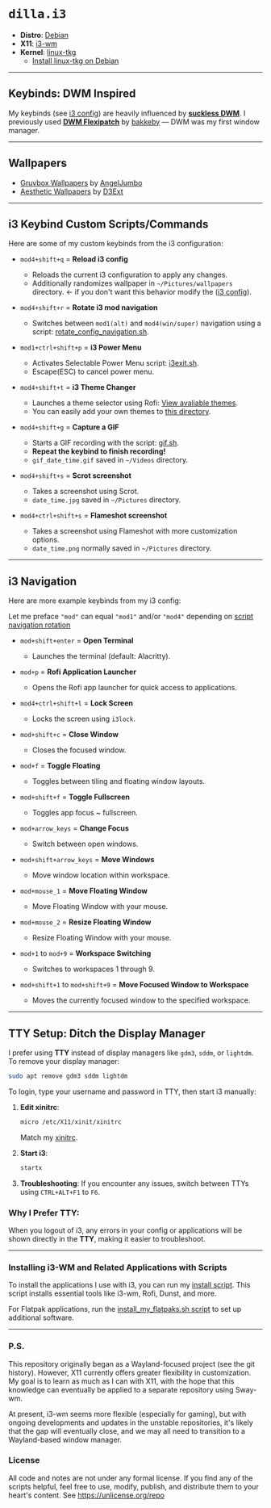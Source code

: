 # `dilla.i3`
- **Distro**: [Debian](https://www.debian.org)  
- **X11**: [i3-wm](https://github.com/i3/i3)  
- **Kernel**: [linux-tkg](https://github.com/Frogging-Family/linux-tkg)  
  - [Install linux-tkg on Debian](https://github.com/Frogging-Family/linux-tkg?tab=readme-ov-file#deb-debian-ubuntu-and-derivatives-and-rpm-fedora-suse-and-derivatives-based-distributions)

---

## Keybinds: **DWM** Inspired
My keybinds (see [i3 config](https://github.com/dillacorn/i3-dots/blob/main/config/i3/config)) are heavily influenced by [**suckless DWM**](https://dwm.suckless.org/). I previously used [**DWM Flexipatch**](https://github.com/bakkeby/dwm-flexipatch) by [bakkeby](https://github.com/bakkeby) — DWM was my first window manager.

---

## Wallpapers
- [Gruvbox Wallpapers](https://github.com/AngelJumbo/gruvbox-wallpapers) by [AngelJumbo](https://github.com/AngelJumbo)
- [Aesthetic Wallpapers](https://github.com/D3Ext/aesthetic-wallpapers) by [D3Ext](https://github.com/D3Ext)

---

## i3 Keybind Custom Scripts/Commands

Here are some of my custom keybinds from the i3 configuration:

- `mod4+shift+q` = **Reload i3 config**  
  - Reloads the current i3 configuration to apply any changes.
  - Additionally randomizes wallpaper in `~/Pictures/wallpapers` directory. <- if you don't want this behavior modify the ([i3 config](https://github.com/dillacorn/i3-dots/blob/main/config/i3/config)).
  
- `mod4+shift+r` = **Rotate i3 mod navigation**  
  - Switches between `mod1(alt)` and `mod4(win/super)` navigation using a script: [rotate_config_navigation.sh](https://github.com/dillacorn/i3-dots/blob/main/config/i3/scripts/rotate_config_navigation.sh).

- `mod1+ctrl+shift+p` = **i3 Power Menu**  
  - Activates Selectable Power Menu script: [i3exit.sh](https://github.com/dillacorn/i3-dots/blob/main/config/i3/scripts/i3exit.sh).
  - Escape(ESC) to cancel power menu.

- `mod4+shift+t` = **i3 Theme Changer**
  - Launches a theme selector using Rofi: [View avaliable themes](https://github.com/dillacorn/i3-dots/tree/main/config/i3/themes).
  - You can easily add your own themes to [this directory](https://github.com/dillacorn/i3-dots/tree/main/config/i3/themes).
  
- `mod4+shift+g` = **Capture a GIF**  
  - Starts a GIF recording with the script: [gif.sh](https://github.com/dillacorn/i3-dots/blob/main/config/i3/scripts/gif.sh).  
  - **Repeat the keybind to finish recording!**
  - `gif_date_time.gif` saved in `~/Videos` directory.
  
- `mod4+shift+s` = **Scrot screenshot**  
  - Takes a screenshot using Scrot.
  - `date_time.jpg` saved in `~/Pictures` directory.

- `mod4+ctrl+shift+s` = **Flameshot screenshot**  
  - Takes a screenshot using Flameshot with more customization options.
  - `date_time.png` normally saved in `~/Pictures` directory.

---

## i3 Navigation

Here are more example keybinds from my i3 config:

Let me preface `"mod"` can equal `"mod1"` and/or `"mod4"` depending on [script navigation rotation](https://github.com/dillacorn/i3-dots/blob/main/config/i3/scripts/rotate_config_navigation.sh)

- `mod+shift+enter` = **Open Terminal**
  - Launches the terminal (default: Alacritty).

- `mod+p` = **Rofi Application Launcher**
  - Opens the Rofi app launcher for quick access to applications.

- `mod4+ctrl+shift+l` = **Lock Screen**
  - Locks the screen using `i3lock`.

- `mod+shift+c` = **Close Window**
  - Closes the focused window.

- `mod+f` = **Toggle Floating**
  - Toggles between tiling and floating window layouts.

- `mod+shift+f` = **Toggle Fullscreen**
  - Toggles app focus ~ fullscreen.

- `mod+arrow_keys` = **Change Focus**
  - Switch between open windows.

- `mod+shift+arrow_keys` = **Move Windows**
  - Move window location within workspace.

- `mod+mouse_1` = **Move Floating Window**
  - Move Floating Window with your mouse.

- `mod+mouse_2` = **Resize Floating Window**
  - Resize Floating Window with your mouse.

- `mod+1` to `mod+9` = **Workspace Switching**  
  - Switches to workspaces 1 through 9.

- `mod+shift+1` to `mod+shift+9` = **Move Focused Window to Workspace**  
  - Moves the currently focused window to the specified workspace.

---

## TTY Setup: Ditch the Display Manager

I prefer using **TTY** instead of display managers like `gdm3`, `sddm`, or `lightdm`. To remove your display manager:

```sh
sudo apt remove gdm3 sddm lightdm
```

To login, type your username and password in TTY, then start i3 manually:

1. **Edit xinitrc**:
   ```sh
   micro /etc/X11/xinit/xinitrc
   ```
   Match my [xinitrc](https://github.com/dillacorn/i3-dots/blob/main/etc/X11/xinit/xinitrc).

2. **Start i3**:
   ```sh
   startx
   ```

3. **Troubleshooting**:
   If you encounter any issues, switch between TTYs using `CTRL+ALT+F1` to `F6`.

### Why I Prefer TTY:
When you logout of i3, any errors in your config or applications will be shown directly in the **TTY**, making it easier to troubleshoot.

---

### Installing i3-WM and Related Applications with Scripts

To install the applications I use with i3, you can run my [install script](https://github.com/dillacorn/i3-dots/blob/main/scripts/install_my_i3_apps.sh). This script installs essential tools like i3-wm, Rofi, Dunst, and more.

For Flatpak applications, run the [install_my_flatpaks.sh script](https://github.com/dillacorn/i3-dots/blob/main/scripts/install_my_flatpaks.sh) to set up additional software.

---

### P.S.
This repository originally began as a Wayland-focused project (see the git history). However, X11 currently offers greater flexibility in customization. My goal is to learn as much as I can with X11, with the hope that this knowledge can eventually be applied to a separate repository using Sway-wm.

At present, i3-wm seems more flexible (especially for gaming), but with ongoing developments and updates in the unstable repositories, it's likely that the gap will eventually close, and we may all need to transition to a Wayland-based window manager.

### License
All code and notes are not under any formal license. If you find any of the scripts helpful, feel free to use, modify, publish, and distribute them to your heart's content. See https://unlicense.org/repo
